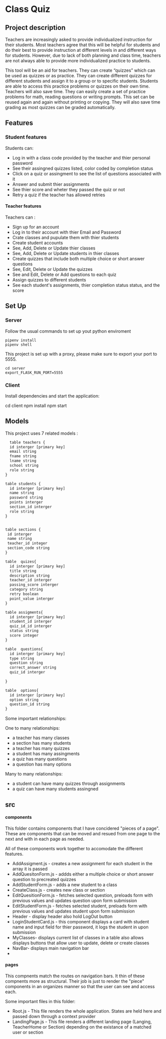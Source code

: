 # Class Quiz 

## Project description

Teachers are increasingly asked to provide individualized instruction for their students. Most teachers agree that this will be helpful for students and do their best to provide instruction at different levels in and different ways for students. However, due to lack of both planning and class time, teachers are not always able to provide more individualized practice to students.  

This tool will be an aid for teachers. They can create “quizzes” which can be used as quizzes or as practice. They can create different quizzes for different students and assign it to a group or to specific students. Students are able to access this practice problems or quizzes on their own time. Teachers will also save time. They can easily create a set of practice problems for math, reading questions or writing prompts.  This set can be reused again and again without printing or copying.  They will also save time grading as most quizzes can be graded automatically.  


## Features

### Student features 

Students can: 
- Log in with a class code provided by the teacher and thier personal password
- See their assingned quizzes listed, color coded by completion status
- Click on a quiz or assingment to see the list of questions associated with it 
- Answer and submit thier assignments
- See thier score   and wheter they passed the quiz or not 
- Retry a quiz if the teacher has allowed retries 

#### Teacher features

Teachers can : 

- Sign up for an account 
- Log in to their account with  thier Email and Password
- Crate classes and pupulate them with thier students
- Create student accounts 
- See, Add, Delete or Update thier classes 
- See, Add, Delete or Update students in thier classes 
- Create quizzes that include both multiple choice or short answer questions
- See, Edit, Delete or Update the quizzes
- See and  Edit, Delete or Add questions to each quiz
- Assign quizzes to different students 
- See each student's assignments, thier completion status status, and the score 


## Set Up

### Server 
Follow the usual commands to set up yout python enviroment 

    pipenv install 
    pipenv shell 

This project is set up with a proxy, please make sure to export your port to 5555.

    cd server
    export_FLASK_RUN_PORT=5555 

### Client 

Install dependencies and  start the application:

  cd client
  npm install 
  npm start

 
##  Models 

This project uses 7 related models :

```js
  table teachers {
  id interger [primary key]
  email string 
  fname string
  lname string 
  school string 
  role string
}

table students {
  id interger [primary key]
  name string 
  password string 
  points interger 
  section_id interger
  role string 
}


table sections {
 id interger 
 name string 
 teacher_id integer
 section_code string
}

table  quizes{
  id interger [primary key]
  title string
  description string
  teacher_id interger
  passing_score interger 
  category string
  retry boolean 
  point_value interger
}

table assigments{
  id interger [primary key]
  student_id interger 
  quiz_id_id interger 
  status string
  score integer
}

table  questions{
  id interger [primary key]
  type string
  question string  
  correct_answer string 
  quiz_id interger
   
}

table  options{
  id interger [primary key]
  option string
  question_id string     
}
```

Some important relationships: 

  One to many relationships: 
- a teacher has many classes 
- a section has many students 
- a teacher has many quizzes 
- a student has many assingments 
- a quiz has many questions 
- a question has many options 

Many to many relationships: 
- a student can have many quizzes through assignments 
- a quiz can have many students assingned 



## src

#### components 

This folder contains components that I have concidered "pieces of a page". These are components that can be moved and resued from one page to the next and with in each page as needed.  

All of these components work together to accomodate the different features.

- AddAssigment.js - creates a new assignment for each student in the array it is passed
- AddQuesitonForm.js - addds either a multiple choice or short answer question to precreated quizzes 
- AddStudentForm.js - adds a new student to a class 
- CreateClass.js - creates new class or section 
- EditQuesitionForm.js - fetches selected question, preloads form with previous values and updates question upon form submission
- EditStudentForm.js - fetches selected student, preloads form with previous values and updates student upon form submission
- Header - display header also hold LogOut button
- LoginStudentCard.js - this component displays a card with student name and input field for thier password, it logs the student in upon submission 
- MyClasses- displays current list of classes in a table also allows displays buttons that allow user to update, delete or create classes 
- NavBar- displays main navigation bar
- 



#### pages 
This compnents match the routes on navigation bars. It thin of these compnents more as structural. Their job is just to render the "piece" components in an organizes manner so that the user can see and access each. 

Some important files in this folder: 

  - Root.js - This file renders the whole application. States are held here and passed down through a context provider
  - LandingPage.js - This file renders a different landing page (Langing, TeacherHome or Section) depending on the existance of a matched user or section 




